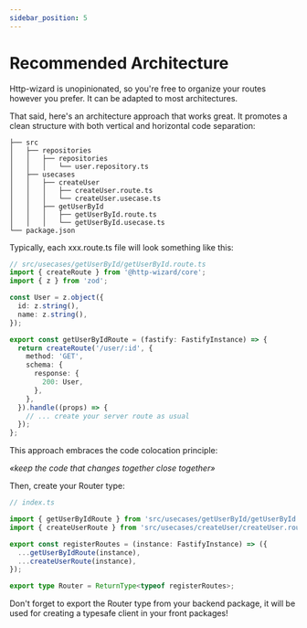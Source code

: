 ```yaml
---
sidebar_position: 5
---
```


# Recommended Architecture

Http-wizard is unopinionated, so you're free to organize your routes however you prefer. It can be adapted to most architectures.

That said, here's an architecture approach that works great. It promotes a clean structure with both vertical and horizontal code separation:

```
├── src
│   ├── repositories
│   │   ├── repositories
│   │   │   └── user.repository.ts
│   ├── usecases
│   │   ├── createUser
│   │   │   ├── createUser.route.ts
│   │   │   └── createUser.usecase.ts
│   │   ├── getUserById
│   │   │   ├── getUserById.route.ts
│   │   │   └── getUserById.usecase.ts
└── package.json
```

Typically, each xxx.route.ts file will look something like this:

```typescript title="Route creation"
// src/usecases/getUserById/getUserById.route.ts
import { createRoute } from '@http-wizard/core';
import { z } from 'zod';

const User = z.object({
  id: z.string(),
  name: z.string(),
});

export const getUserByIdRoute = (fastify: FastifyInstance) => {
  return createRoute('/user/:id', {
    method: 'GET',
    schema: {
      response: {
        200: User,
      },
    },
  }).handle((props) => {
    // ... create your server route as usual
  });
};
```

This approach embraces the code colocation principle:

<i>«keep the code that changes together close together»</i>

Then, create your Router type:

```typescript title="Export Router type"
// index.ts

import { getUserByIdRoute } from 'src/usecases/getUserById/getUserById.route.ts';
import { createUserRoute } from 'src/usecases/createUser/createUser.route.ts';

export const registerRoutes = (instance: FastifyInstance) => ({
  ...getUserByIdRoute(instance),
  ...createUserRoute(instance),
});

export type Router = ReturnType<typeof registerRoutes>;
```

Don't forget to export the Router type from your backend package, it will be used for creating a typesafe client in your front packages!
